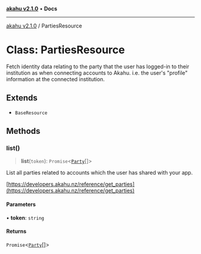 [**akahu v2.1.0**](../README.md) • **Docs**

***

[akahu v2.1.0](../README.md) / PartiesResource

# Class: PartiesResource

Fetch identity data relating to the party that the user has logged-in to
their institution as when connecting accounts to Akahu. i.e. the user's
"profile" information at the connected institution.

## Extends

- `BaseResource`

## Methods

### list()

> **list**(`token`): `Promise`\<[`Party`](../type-aliases/Party.md)[]\>

List all parties related to accounts which the user has shared with your
app.

[https://developers.akahu.nz/reference/get_parties](https://developers.akahu.nz/reference/get_parties)

#### Parameters

• **token**: `string`

#### Returns

`Promise`\<[`Party`](../type-aliases/Party.md)[]\>
